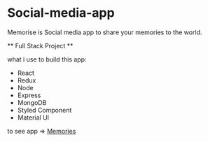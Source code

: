 # Social-media-app
Memorise is Social media app to share your memories to the world.

** Full Stack Project **

what i use to build this app:
- React
- Redux
- Node
- Express
- MongoDB
- Styled Component
- Material UI


to see app => [Memories](https://profound-meringue-08158c.netlify.app/)
